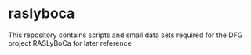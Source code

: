 # raslyboca
This repository contains scripts and small data sets required for the DFG project RASLyBoCa for later reference
